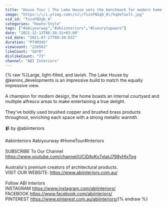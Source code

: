 ```yaml
---
title: "House Tour | The Lake House sets the benchmark for modern home design"
image: "https:\/\/i.ytimg.com\/vi\/TszvFN2qb_8\/hqdefault.jpg"
vid_id: "TszvFN2qb_8"
categories: "Howto-Style"
tags: ["#abiyourway","#abiinteriors","#luxurytapware"]
date: "2021-12-13T08:38:31+03:00"
vid_date: "2021-07-27T08:30:02Z"
duration: "PT4M34S"
viewcount: "226562"
likeCount: "5078"
dislikeCount: "73"
channel: "ABI Interiors"
---
```

{% raw %}Large, light-filled, and lavish. The Lake House by @kenins_developments⁠ is an impressive build to match the equally impressive view. ⁠<br />⁠<br />A champion for modern design, the home boasts an internal courtyard and multiple alfresco areas to make entertaining a true delight. ⁠<br />⁠<br />They've boldly used brushed copper and brushed brass products throughout, enriching each space with a strong metallic warmth. ⁠<br />⁠<br />📹 by @abiinteriors<br /><br />#abiinteriors​​ #abiyourway​​ #HomeTour​​​ #Interiors​​<br /><br />SUBSCRIBE To Our Channel <br /><a rel="nofollow" target="blank" href="https://www.youtube.com/channel/UCiDAvKv7xIatJ798yHlxTog">https://www.youtube.com/channel/UCiDAvKv7xIatJ798yHlxTog</a><br /><br />Australia's premium creators of architectural products. <br />VISIT OUR WEBSITE: <a rel="nofollow" target="blank" href="https://www.abiinteriors.com.au/">https://www.abiinteriors.com.au/</a><br /><br />Follow ABI Interiors<br />INSTAGRAM <a rel="nofollow" target="blank" href="https://www.instagram.com/abiinteriors/">https://www.instagram.com/abiinteriors/</a><br />FACEBOOK <a rel="nofollow" target="blank" href="https://www.facebook.com/abiinteriors/">https://www.facebook.com/abiinteriors/</a><br />PINTEREST <a rel="nofollow" target="blank" href="https://www.pinterest.com.au/abiinteriors/">https://www.pinterest.com.au/abiinteriors/</a>{% endraw %}
